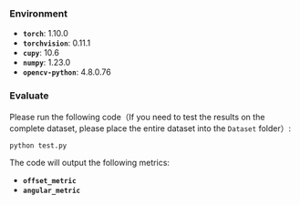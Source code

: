 ### Environment

- **`torch`**: 1.10.0
- **`torchvision`**: 0.11.1
- **`cupy`**: 10.6
- **`numpy`**: 1.23.0
- **`opencv-python`**: 4.8.0.76

### Evaluate

Please run the following code（If you need to test the results on the complete dataset, please place the entire dataset into the `Dataset` folder）:

```bash
python test.py
```

The code will output the following metrics:

- **`offset_metric`**
- **`angular_metric`**
